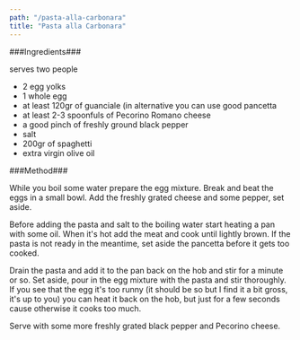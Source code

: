```yaml
---
path: "/pasta-alla-carbonara"
title: "Pasta alla Carbonara"
---
```


###Ingredients###

serves two people

- 2 egg yolks
- 1 whole egg
- at least 120gr of guanciale (in alternative
you can use good pancetta
- at least 2-3 spoonfuls of Pecorino
Romano cheese
- a good pinch of freshly ground black
pepper
- salt
- 200gr of spaghetti
- extra virgin olive oil

###Method###

While you boil some water prepare the
egg mixture. Break and beat the eggs in a
small bowl. Add the freshly grated
cheese and some pepper, set aside.

Before adding the pasta and salt to the
boiling water start heating a pan with
some oil.
When it's hot add the meat and cook
until lightly brown. If the pasta is not
ready in the meantime, set aside the pancetta
before it gets too cooked.

Drain the pasta and add it to the pan
back on the hob and stir for a minute or
so. Set aside, pour in the egg mixture
with the pasta and stir thoroughly. If you
see that the egg it's too runny (it should
be so but I find it a bit gross, it's up to
you) you can heat it back on the hob, but
just for a few seconds cause otherwise it
cooks too much.

Serve with some more freshly grated
black pepper and Pecorino cheese.

